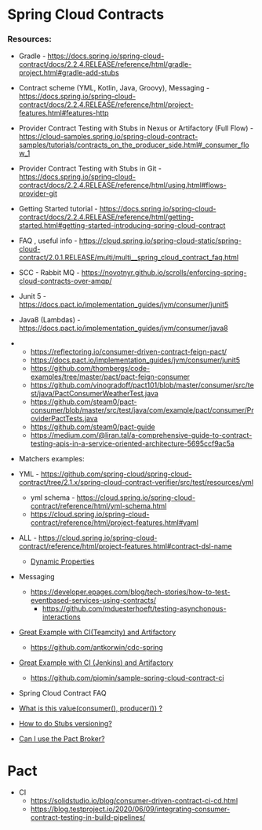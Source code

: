 
# Spring Cloud Contracts
### Resources:
* Gradle - https://docs.spring.io/spring-cloud-contract/docs/2.2.4.RELEASE/reference/html/gradle-project.html#gradle-add-stubs
* Contract scheme (YML, Kotlin, Java, Groovy), Messaging - https://docs.spring.io/spring-cloud-contract/docs/2.2.4.RELEASE/reference/html/project-features.html#features-http
* Provider Contract Testing with Stubs in Nexus or Artifactory (Full Flow) - https://cloud-samples.spring.io/spring-cloud-contract-samples/tutorials/contracts_on_the_producer_side.html#_consumer_flow_1

* Provider Contract Testing with Stubs in Git - https://docs.spring.io/spring-cloud-contract/docs/2.2.4.RELEASE/reference/html/using.html#flows-provider-git

* Getting Started tutorial - https://docs.spring.io/spring-cloud-contract/docs/2.2.4.RELEASE/reference/html/getting-started.html#getting-started-introducing-spring-cloud-contract
* FAQ , useful info - https://cloud.spring.io/spring-cloud-static/spring-cloud-contract/2.0.1.RELEASE/multi/multi__spring_cloud_contract_faq.html

* SCC - Rabbit MQ - https://novotnyr.github.io/scrolls/enforcing-spring-cloud-contracts-over-amqp/
 * Junit 5 - https://docs.pact.io/implementation_guides/jvm/consumer/junit5
 * Java8 (Lambdas) - https://docs.pact.io/implementation_guides/jvm/consumer/java8
 
 *  * https://reflectoring.io/consumer-driven-contract-feign-pact/
    * https://docs.pact.io/implementation_guides/jvm/consumer/junit5
    * https://github.com/thombergs/code-examples/tree/master/pact/pact-feign-consumer
    * https://github.com/vinogradoff/pact101/blob/master/consumer/src/test/java/PactConsumerWeatherTest.java
    * https://github.com/steam0/pact-consumer/blob/master/src/test/java/com/example/pact/consumer/ProviderPactTests.java
    * https://github.com/steam0/pact-guide
    * https://medium.com/@liran.tal/a-comprehensive-guide-to-contract-testing-apis-in-a-service-oriented-architecture-5695ccf9ac5a
* Matchers examples:    
 * YML - https://github.com/spring-cloud/spring-cloud-contract/tree/2.1.x/spring-cloud-contract-verifier/src/test/resources/yml
    * yml schema - https://cloud.spring.io/spring-cloud-contract/reference/html/yml-schema.html
    * https://cloud.spring.io/spring-cloud-contract/reference/html/project-features.html#yaml
 * ALL - https://cloud.spring.io/spring-cloud-contract/reference/html/project-features.html#contract-dsl-name
    * [Dynamic Properties](https://cloud.spring.io/spring-cloud-contract/reference/html/project-features.html#contract-dsl-dynamic-properties)

* Messaging
    *  https://developer.epages.com/blog/tech-stories/how-to-test-eventbased-services-using-contracts/
        * https://github.com/mduesterhoeft/testing-asynchonous-interactions        
        
* [Great Example with CI(Teamcity) and Artifactory](http://antkorwin.com/cloud/spring_cloud_contract_junit5.html) 
    * https://github.com/antkorwin/cdc-spring      
    
* [Great Example with CI (Jenkins) and Artifactory](https://piotrminkowski.com/2018/07/04/continuous-integration-with-jenkins-artifactory-and-spring-cloud-contract/)    
    * https://github.com/piomin/sample-spring-cloud-contract-ci 

* Spring Cloud Contract FAQ
 *  [What is this value(consumer(), producer()) ?](https://cloud.spring.io/spring-cloud-static/spring-cloud-contract/2.0.1.RELEASE/multi/multi__spring_cloud_contract_faq.html#_what_is_this_value_consumer_producer)
 * [How to do Stubs versioning?](https://cloud.spring.io/spring-cloud-static/spring-cloud-contract/2.0.1.RELEASE/multi/multi__spring_cloud_contract_faq.html#_how_to_do_stubs_versioning)
 * [Can I use the Pact Broker?](https://cloud.spring.io/spring-cloud-static/spring-cloud-contract/2.0.1.RELEASE/multi/multi__spring_cloud_contract_faq.html#_can_i_use_the_pact_broker)
    
    
# Pact

* CI 
    * https://solidstudio.io/blog/consumer-driven-contract-ci-cd.html    
    * https://blog.testproject.io/2020/06/09/integrating-consumer-contract-testing-in-build-pipelines/
